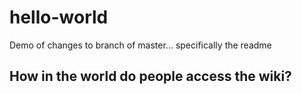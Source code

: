 # hello-world

Demo of changes to branch of master... specifically the readme 

## How in the world do people access the wiki?
